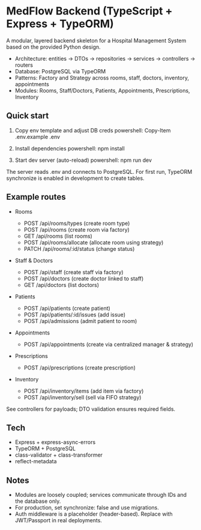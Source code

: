 # MedFlow Backend (TypeScript + Express + TypeORM)

A modular, layered backend skeleton for a Hospital Management System based on the provided Python design.

- Architecture: entities → DTOs → repositories → services → controllers → routers
- Database: PostgreSQL via TypeORM
- Patterns: Factory and Strategy across rooms, staff, doctors, inventory, appointments
- Modules: Rooms, Staff/Doctors, Patients, Appointments, Prescriptions, Inventory

## Quick start

1. Copy env template and adjust DB creds
   powershell: Copy-Item .env.example .env

2. Install dependencies
   powershell: npm install

3. Start dev server (auto-reload)
   powershell: npm run dev

The server reads .env and connects to PostgreSQL. For first run, TypeORM synchronize is enabled in development to create tables.

## Example routes

- Rooms
  - POST /api/rooms/types          (create room type)
  - POST /api/rooms                (create room via factory)
  - GET  /api/rooms                (list rooms)
  - POST /api/rooms/allocate       (allocate room using strategy)
  - PATCH /api/rooms/:id/status    (change status)

- Staff & Doctors
  - POST /api/staff                (create staff via factory)
  - POST /api/doctors              (create doctor linked to staff)
  - GET  /api/doctors              (list doctors)

- Patients
  - POST /api/patients             (create patient)
  - POST /api/patients/:id/issues  (add issue)
  - POST /api/admissions           (admit patient to room)

- Appointments
  - POST /api/appointments         (create via centralized manager & strategy)

- Prescriptions
  - POST /api/prescriptions        (create prescription)

- Inventory
  - POST /api/inventory/items      (add item via factory)
  - POST /api/inventory/sell       (sell via FIFO strategy)

See controllers for payloads; DTO validation ensures required fields.

## Tech

- Express + express-async-errors
- TypeORM + PostgreSQL
- class-validator + class-transformer
- reflect-metadata

## Notes

- Modules are loosely coupled; services communicate through IDs and the database only.
- For production, set synchronize: false and use migrations.
- Auth middleware is a placeholder (header-based). Replace with JWT/Passport in real deployments.